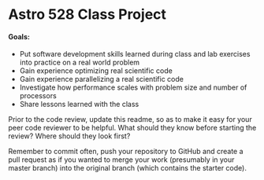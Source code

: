 # Astro 528 Class Project

#### Goals:  
- Put software development skills learned during class and lab exercises into practice on a real world problem
- Gain experience optimizing real scientific code
- Gain experience parallelizing a real scientific code 
- Investigate how performance scales with problem size and number of processors
- Share lessons learned with the class

Prior to the code review, update this readme, so as to make it easy for your peer code reviewer to be helpful.  What should they know before starting the review?  Where should they look first?  

Remember to commit often, push your repository to GitHub and create a pull request as if you wanted to merge your work (presumably in your master branch) into the original branch (which contains the starter code). 

